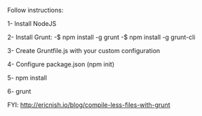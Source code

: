 Follow instructions:

1- Install NodeJS

2- Install Grunt:
	-$ npm install -g grunt
	-$ npm install -g grunt-cli
	
3- Create Gruntfile.js with your custom configuration

4- Configure package.json (npm init)

5- npm install

6- grunt 





FYI: http://ericnish.io/blog/compile-less-files-with-grunt